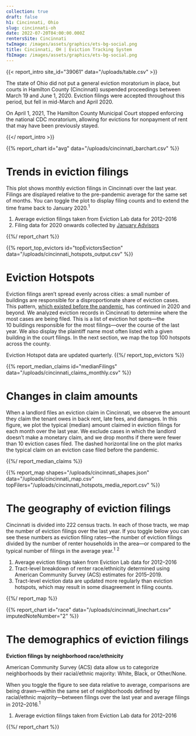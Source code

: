 ```yaml
---
collection: true
draft: false
h1: Cincinnati, Ohio
slug: cincinnati-oh
date: 2022-07-20T04:00:00.000Z
rentersSite: Cincinnati
twImage: /images/assets/graphics/ets-bg-social.png
title: Cincinnati, OH | Eviction Tracking System
fbImage: /images/assets/graphics/ets-bg-social.png
---
```


{{< report_intro site_id="39061" data="/uploads/table.csv" >}}

The state of Ohio did not put a general eviction moratorium in place, but courts in Hamilton County (Cincinnati) suspended proceedings between March 19 and June 1, 2020. Eviction filings were accepted throughout this period, but fell in mid-March and April 2020. 

On April 1, 2021, The Hamilton County Municipal Court stopped enforcing the national CDC moratorium, allowing for evictions for nonpayment of rent that may have been previously stayed.



{{</ report_intro >}}



{{% report_chart id="avg" data="/uploads/cincinnati_barchart.csv" %}}

# Trends in eviction filings

This plot shows monthly eviction filings in Cincinnati over the last year. Filings are displayed relative to the pre-pandemic average for the same set of months. You can toggle the plot to display filing counts and to extend the time frame back to January 2020.<sup>1</sup>

1. Average eviction filings taken from Eviction Lab data for 2012–2016
2. Filing data for 2020 onwards collected by [January Advisors](https://www.januaryadvisors.com/)

{{%/ report_chart %}}



{{% report_top_evictors id="topEvictorsSection" data="/uploads/cincinnati_hotspots_output.csv" %}}
# Eviction Hotspots

Eviction filings aren’t spread evenly across cities: a small number of buildings are responsible for a disproportionate share of eviction cases. This pattern, [which existed before the pandemic](https://evictionlab.org/top-evicting-landlords-drive-us-eviction-crisis/), has continued in 2020 and beyond. We analyzed eviction records in Cincinnati to determine where the most cases are being filed. This is a list of eviction hot spots—the 10 buildings responsible for the most filings—over the course of the last year. We also display the plaintiff name most often listed with a given building in the court filings. In the next section, we map the top 100 hotspots across the county.

Eviction Hotspot data are updated quarterly.
{{%/ report_top_evictors %}}



{{% report_median_claims id="medianFilings" data="/uploads/cincinnati_claims_monthly.csv" %}}








# Changes in claim amounts

When a landlord files an eviction claim in Cincinnati, we observe the amount they claim the tenant owes in back rent, late fees, and damages. In this figure, we plot the typical (median) amount claimed in eviction filings for each month over the last year. We exclude cases in which the landlord doesn’t make a monetary claim, and we drop months if there were fewer than 10 eviction cases filed. The dashed horizontal line on the plot marks the typical claim on an eviction case filed before the pandemic.










{{%/ report_median_claims %}}



{{% report_map shapes="/uploads/cincinnati_shapes.json" data="/uploads/cincinnati_map.csv" topFilers="/uploads/cincinnati_hotspots_media_report.csv" %}}

# The geography of eviction filings

Cincinnati is divided into 222 census tracts. In each of those tracts, we map the number of eviction filings over the last year. If you toggle below you can see these numbers as eviction filing rates—the number of eviction filings divided by the number of renter households in the area—or compared to the typical number of filings in the average year.<sup>1</sup> <sup>2</sup>

1. Average eviction filings taken from Eviction Lab data for 2012–2016
2. Tract-level breakdown of renter race/ethnicity determined using American Community Survey (ACS) estimates for 2015–2019.
3. Tract-level eviction data are updated more regularly than eviction hotspots, which may result in some disagreement in filing counts.

{{%/ report_map %}}



{{% report_chart id="race" data="/uploads/cincinnati_linechart.csv" imputedNoteNumber="2" %}}





# The demographics of eviction filings

**Eviction filings by neighborhood race/ethnicity**

American Community Survey (ACS) data allow us to categorize neighborhoods by their racial/ethnic majority: White, Black, or Other/None. 

When you toggle the figure to see data relative to average, comparisons are being drawn—within the same set of neighborhoods defined by racial/ethnic majority—between filings over the last year and average filings in 2012–2016.<sup>1</sup> 

1. Average eviction filings taken from Eviction Lab data for 2012–2016

{{%/ report_chart %}}
